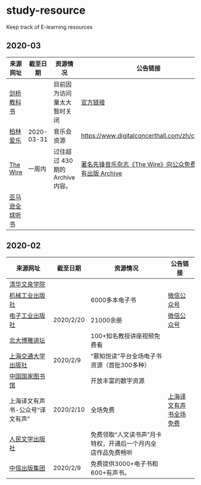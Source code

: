 # study-resource
Keep track of E-learning resources

## 2020-03

| 来源网址 | 截至日期 | 资源情况 | 公告链接 |
| -------- | -------- | -------- | -------- |
| [剑桥教科书](https://www.cambridge.org/core/what-we-publish/textbooks) | | 目前因为访问量太大暂时关闭 | [官方链接](https://www.cambridge.org/core/what-we-publish/textbooks) |
| [柏林爱乐](https://www.digitalconcerthall.com/zh/concerts) | 2020-03-31 | 音乐会资源 | https://www.digitalconcerthall.com/zh/concerts |
| [The Wire](https://reader.exacteditions.com/magazines/493/issues/) | 一周内 | 过往超过 430 期的 Archive 内容。 | [著名先锋音乐杂志《The Wire》向公众免费开放所有出版 Archive](http://nowre.com/lifestyle/490067/zhumingxianfengyinlezazhithe-wirexianggongzhongmianfeikaifangsuoyouchuban-archive/) |
| [亚马逊全球听书](stories.audible.com/discovery) | | | |

## 2020-02

| 来源网址 | 截至日期 | 资源情况 | 公告链接 |
| -------- | -------- | -------- | -------- |
| [清华文泉学院](https://lib-nuanxin.wqxuetang.com/#/) |  |  |  |
| [机械工业出版社](https://ebooks.cmanuf.com) |  | 6000多本电子书 | [微信公众号](https://mp.weixin.qq.com/s?__biz=MjM5NTU3ODIyMQ==&mid=2651184580&idx=1&sn=b0fdce9f85f9d9c9faee59a4a4b085ae&chksm=bd0715c68a709cd023f883b0365d738ddd3fd40027d74ed01f7fa2191049f3b36238837063c6&mpshare=1&scene=23&srcid=0201T7MAHXCeSHCDLl7yXMCi&sharer_sharetime=1580562876320&sharer_shareid=f3f72646b997844e2ea195dd7cbd7eaa#rd) |
| [电子工业出版社](https://yd.51zhy.cn/) | 2020/2/20 | 21000余册 | [微信公众号](https://mp.weixin.qq.com/s?__biz=MjM5OTEzMjg3Mw==&mid=2653829171&idx=1&sn=658f100d209d2c8f4213f6745537259b&chksm=bd1ab3958a6d3a83a7f2d7e511c0022b7dfc0cf5a80576e12f2881d348d7c466fcc4e71f845f&mpshare=1&scene=23&srcid=&sharer_sharetime=1580627628528&sharer_shareid=f3f72646b997844e2ea195dd7cbd7eaa#rd) |
| [北大博雅讲坛](http://www.pupbook.com/) | | 100+知名教授讲座视频免费看 |  |
| [上海交通大学出版社](http://www.jiaodapress.com.cn/) | 2020/2/9 | “慕知悦读”平台全场电子书资源（首批300多种） | |
| [中国国家图书馆](http://www.nlc.cn) | | 开放丰富的数字资源 | |
| 上海译文有声书-公众号“译文有声” | 2020/2/10 | 全场免费 | [上海译文有声书全场免费](http://culture.ycwb.com/2020-02/01/content_30520132.htm) |
| [人民文学出版社](http://www.rw-cn.com/) | | 免费领取“人文读书声”月卡特权，开通后一个月内全店作品免费畅听 | |
| [中信出版集团](http://press.citic/) | 2020/2/9 | 免费提供3000+电子书和600+有声书。 | |

